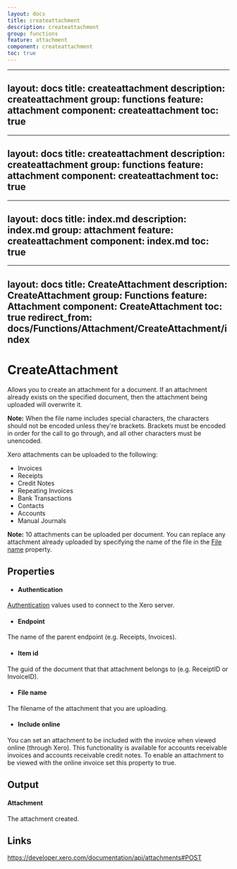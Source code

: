 ```yaml
---
layout: docs
title: createattachment
description: createattachment
group: functions
feature: attachment
component: createattachment
toc: true
---
```

---
layout: docs
title: createattachment
description: createattachment
group: functions
feature: attachment
component: createattachment
toc: true
---
---
layout: docs
title: createattachment
description: createattachment
group: functions
feature: attachment
component: createattachment
toc: true
---
---
layout: docs
title: index.md
description: index.md
group: attachment
feature: createattachment
component: index.md
toc: true
---
---
layout: docs
title: CreateAttachment
description: CreateAttachment
group: Functions
feature: Attachment
component: CreateAttachment
toc: true
redirect_from: docs/Functions/Attachment/CreateAttachment/index
---
CreateAttachment
============

Allows you to create an attachment for a document. If an attachment already exists on the specified document, then the attachment being uploaded will overwrite it.

**Note:** When the file name includes special characters, the characters should not be encoded unless they're brackets. Brackets must be encoded in order for the call to go through, and all other characters must be unencoded.

Xero attachments can be uploaded to the following:
- Invoices
- Receipts
- Credit Notes
- Repeating Invoices
- Bank Transactions
- Contacts
- Accounts
- Manual Journals

**Note:** 10 attachments can be uploaded per document. You can replace any attachment already uploaded by specifying the name of the file in the [File name](#file-name) property.

Properties
----------

- #### Authentication
[Authentication](../../../Common/Authentication/Index.md) values used to connect to the Xero server.
- #### Endpoint
The name of the parent endpoint (e.g. Receipts, Invoices).
- #### Item id
The guid of the document that that attachment belongs to (e.g. ReceiptID or InvoiceID).
- #### File name
The filename of the attachment that you are uploading.
- #### Include online
You can set an attachment to be included with the invoice when viewed online (through Xero). This functionality is available for accounts receivable invoices and accounts receivable credit notes. To enable an attachment to be viewed with the online invoice set this property to true.


Output
-----
#### Attachment
The attachment created.

Links
-----

https://developer.xero.com/documentation/api/attachments#POST
